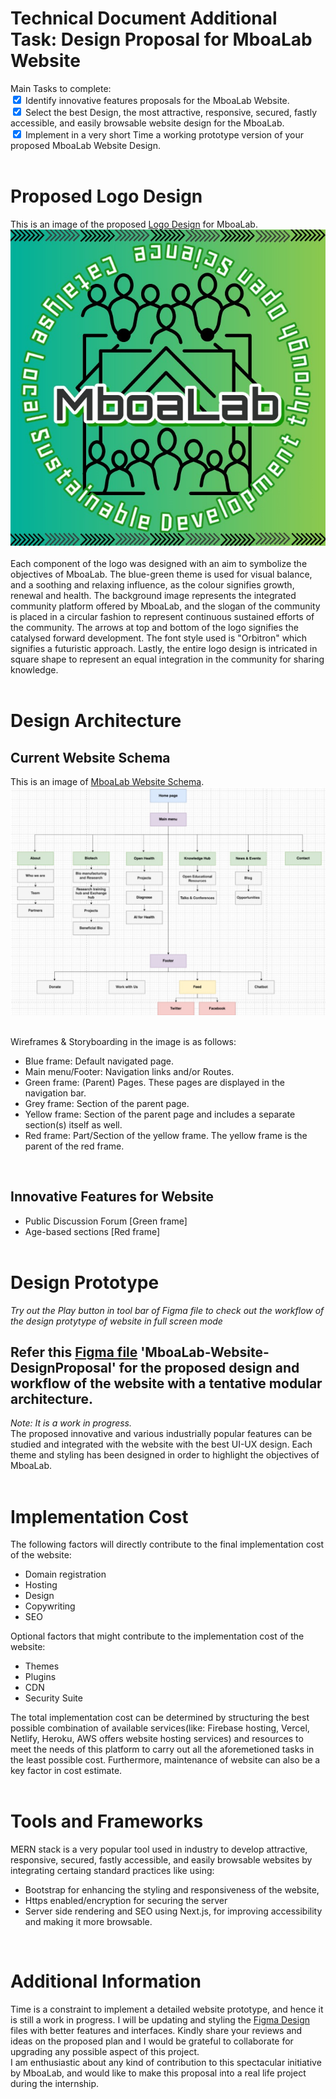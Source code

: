 # **Technical Document Additional Task: Design Proposal for MboaLab Website**

Main Tasks to complete:
<br><input type="checkbox" checked> Identify innovative features proposals for the MboaLab Website. <br>
<input type="checkbox" checked> Select the best Design, the most attractive, responsive, secured, fastly accessible, and easily browsable website design for the MboaLab. <br>
<input type="checkbox" checked> Implement in a very short Time a working prototype version of your proposed MboaLab Website Design. <br>
<br>

# **Proposed Logo Design** 
This is an image of the proposed [Logo Design](./Pictures/Sonali-MboaLabLogo.jpeg) for MboaLab. <br>
<img src="May-August-Contributions\Sonali Rastogi\Pictures\Sonali-MboaLabLogo.jpeg"><br><br>
Each component of the logo was designed with an aim to symbolize the objectives of MboaLab. The blue-green theme is used for visual balance, and a soothing and relaxing influence, as the colour signifies growth, renewal and health. The background image represents the integrated community platform offered by MboaLab, and the slogan of the community is placed in a circular fashion to represent continuous sustained efforts of the community. The arrows at top and bottom of the logo signifies the catalysed forward development. The font style used is "Orbitron" which signifies a futuristic approach. Lastly, the entire logo design is intricated in square shape to represent an equal integration in the community for sharing knowledge.   <br><br>

# **Design Architecture**
## Current Website Schema
This is an image of [MboaLab Website Schema](./Pictures/MboaLab-WebsiteSchema.jpeg). <br>
<img src="May-August-Contributions\Sonali Rastogi\Pictures\MboaLab-WebsiteSchema.jpeg"><br><br>

Wireframes & Storyboarding in the image is as follows:
- Blue frame: Default navigated page.
- Main menu/Footer: Navigation links and/or Routes.
- Green frame: (Parent) Pages. These pages are displayed in the navigation bar.
- Grey frame: Section of the parent page.
- Yellow frame: Section of the parent page and includes a separate section(s) itself as well.
- Red frame: Part/Section of the yellow frame. The yellow frame is the parent of the red frame.
<br> 

## Innovative Features for Website
- Public Discussion Forum [Green frame] 
- Age-based sections [Red frame]
<br><br>

# **Design Prototype**
*Try out the Play button in tool bar of Figma file to check out the workflow of the design protytype of website in full screen mode*<br>

## Refer this [Figma file](https://www.figma.com/file/mBXjG4GyifenaTJHMnd9IU/MboaLab-Website-DesignProposal?node-id=0%3A1) 'MboaLab-Website-DesignProposal' for the proposed design and workflow of the website with a tentative modular architecture.<br>
*Note: It is a work in progress.*<br>
The proposed innovative and various industrially popular features can be studied and integrated with the website with the best UI-UX design. Each theme and styling has been designed in order to highlight the objectives of MboaLab. 
<br><br>

# **Implementation Cost**
The following factors will directly contribute to the final implementation cost of the website:
- Domain registration
- Hosting
- Design
- Copywriting
- SEO <br>

Optional factors that might contribute to the implementation cost of the website:
- Themes
- Plugins
- CDN
- Security Suite<br>

The total implementation cost can be determined by structuring the best possible combination of available services(like: Firebase hosting, Vercel, Netlify, Heroku, AWS offers website hosting services) and resources to meet the needs of this platform to carry out all the aforemetioned tasks in the least possible cost. Furthermore, maintenance of website can also be a key factor in cost estimate.
<br><br>

# **Tools and Frameworks**
MERN stack is a very popular tool used in industry to develop attractive, responsive, secured, fastly accessible, and easily browsable websites by integrating certaing standard practices like using:
- Bootstrap for enhancing the styling and responsiveness of the website,
- Https enabled/encryption for securing the server
- Server side rendering and SEO using Next.js, for improving accessibility and making it more browsable.<br>
<br>

# **Additional Information**
Time is a constraint to implement a detailed website prototype, and hence it is still a work in progress. 
I will be updating and styling the [Figma Design](https://www.figma.com/files/project/54673446/Team-project?fuid=1019710383222981085) files with better features and interfaces.
Kindly share your reviews and ideas on the proposed plan and I would be grateful to collaborate for upgrading any possible aspect of this project. <br>
I am enthusiastic about any kind of contribution to this spectacular initiative by MboaLab, and would like to make this proposal into a real life project during the internship.


